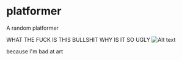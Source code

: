 # platformer
A random platformer

WHAT THE FUCK IS THIS BULLSHIT WHY IS IT SO UGLY
![Alt text](http://i.imgur.com/hrGHnBP.png "A screenshot")

because I'm bad at art 
